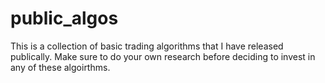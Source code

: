 # public_algos
This is a collection of basic trading algorithms that I have released publically. Make sure to do your own research before deciding to invest in any of these algoirthms.
